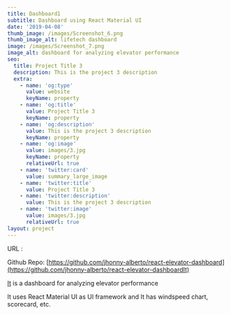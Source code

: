 ```yaml
---
title: Dashboard1
subtitle: Dashboard using React Material UI
date: '2019-04-08'
thumb_image: /images/Screenshot_6.png
thumb_image_alt: lifetech dashboard
image: /images/Screenshot_7.png
image_alt: dashboard for analyzing elevator performance
seo:
  title: Project Title 3
  description: This is the project 3 description
  extra:
    - name: 'og:type'
      value: website
      keyName: property
    - name: 'og:title'
      value: Project Title 3
      keyName: property
    - name: 'og:description'
      value: This is the project 3 description
      keyName: property
    - name: 'og:image'
      value: images/3.jpg
      keyName: property
      relativeUrl: true
    - name: 'twitter:card'
      value: summary_large_image
    - name: 'twitter:title'
      value: Project Title 3
    - name: 'twitter:description'
      value: This is the project 3 description
    - name: 'twitter:image'
      value: images/3.jpg
      relativeUrl: true
layout: project
---
```

URL :  

Github Repo: [https://github.com/jhonny-alberto/react-elevator-dashboard](https://github.com/jhonny-alberto/react-elevator-dashboardIt)

[It](https://github.com/jhonny-alberto/react-elevator-dashboardIt) is a dashboard for analyzing elevator performance

It uses React Material UI as UI framework and It has windspeed chart, scorecard, etc.
